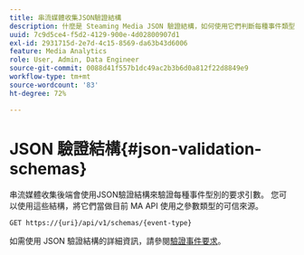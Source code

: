 ```yaml
---
title: 串流媒體收集JSON驗證結構
description: 什麼是 Steaming Media JSON 驗證結構，如何使用它們判斷每種事件類型的正確要求內文參數。
uuid: 7c9d5ce4-f5d2-4129-900e-4d02800907d1
exl-id: 2931715d-2e7d-4c15-8569-da63b43d6006
feature: Media Analytics
role: User, Admin, Data Engineer
source-git-commit: 0088d41f557b1dc49ac2b3b6d0a812f22d8849e9
workflow-type: tm+mt
source-wordcount: '83'
ht-degree: 72%

---
```


# JSON 驗證結構{#json-validation-schemas}

串流媒體收集後端會使用JSON驗證結構來驗證每種事件型別的要求引數。 您可以使用這些結構，將它們當做目前 MA API 使用之參數類型的可信來源。

`GET https://{uri}/api/v1/schemas/{event-type}`

如需使用 JSON 驗證結構的詳細資訊，請參閱[驗證事件要求](../mc-api-impl/mc-api-validate-reqs.md)。
